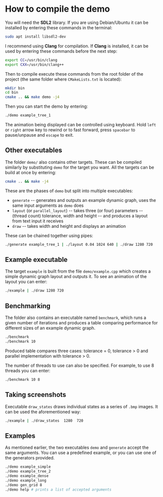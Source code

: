 # How to compile the demo
You will need the **SDL2** library. If you are using Debian/Ubuntu it can be installed by entering these commands in the terminal:
```bash
sudo apt install libsdl2-dev
```

I recommend using **Clang** for compilation. If **Clang** is installed, it can be used by entering these commands before the next step:
```bash
export CC=/usr/bin/clang
export CXX=/usr/bin/clang++
```

Then to compile execute these commands from the root folder of the project (the same folder where `CMakeLists.txt` is located):  

```bash
mkdir bin
cd bin
cmake .. && make demo -j4
```

Then you can start the demo by entering:

```bash
./demo example_tree_1
```

The animation being displayed can be controlled using keyboard. Hold `left` or `right` arrow key to rewind or to fast forward, press `spacebar` to pause/unpause and `escape` to exit.

## Other executables

The folder `demo/` also contains other targets. These can be compiled similarly by substituting `demo` for the target you want. All the targets can be build at once by entering:

```bash
cmake .. && make -j4
```

These are the phases of `demo` but split into multiple executables:

- `generate` -- generates and outputs an example dynamic graph, uses the same input arguments as `demo` does
- `layout` (or `parallel_layout`) -- takes three (or four) parameters -- (thread count) tolerance, width and height -- and produces a layout from text input it receives
- `draw` -- takes width and height and displays an animation

These can  be chained together using pipes:

```bash
./generate example_tree_1 | ./layout 0.04 1024 640 | ./draw 1280 720
```

## Example executable

The target `example` is built from the file `demo/example.cpp` which creates a simple dynamic graph layout and outputs it. To see an animation of the layout you can enter:  

```bash
./example | ./draw 1280 720
```

## Benchmarking

The folder also contains an executable named `benchmark`, which runs a given number of iterations and produces a table comparing performance for different sizes of an example dynamic graph.

```bash
./benchmark
./benchmark 10
```

Produced table compares three cases: tolerance = 0, tolerance > 0 and parallel implementation with tolerance > 0.

The number of threads to use can also be specified. For example, to use 8 threads you can enter:

```bash
./benchmark 10 8
```

## Taking screenshots

Executable `draw_states` draws individual states as a series of `.bmp` images. It can be used the aforementioned way:

```bash
./example | ./draw_states  1280  720
```

## Examples

As mentioned earlier, the two executables `demo` and `generate` accept the same arguments.
You can use a predefined example, or you can use one of the generators provided.

```bash
./demo example_simple
./demo example_tree_2
./demo example_dense
./demo example_long
./demo gen_grid 8
./demo help # prints a list of accepted arguments
```
